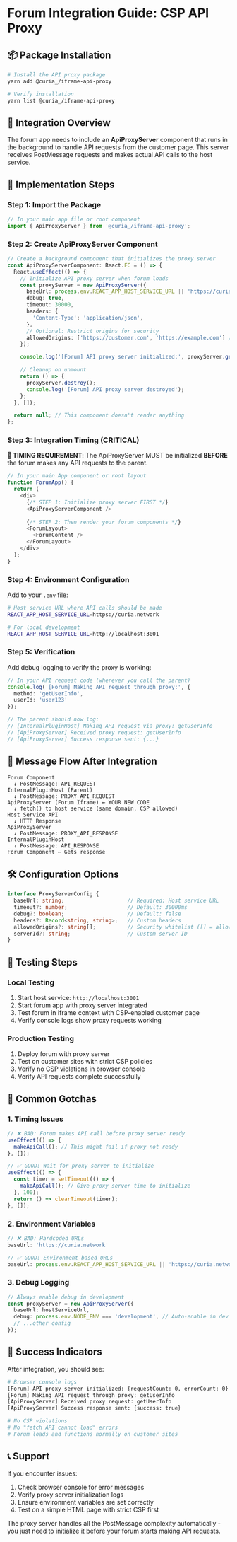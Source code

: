 # Forum Integration Guide: CSP API Proxy

## 📦 Package Installation

```bash
# Install the API proxy package
yarn add @curia_/iframe-api-proxy

# Verify installation
yarn list @curia_/iframe-api-proxy
```

## 🎯 Integration Overview

The forum app needs to include an **ApiProxyServer** component that runs in the background to handle API requests from the customer page. This server receives PostMessage requests and makes actual API calls to the host service.

## 🔧 Implementation Steps

### Step 1: Import the Package

```typescript
// In your main app file or root component
import { ApiProxyServer } from '@curia_/iframe-api-proxy';
```

### Step 2: Create ApiProxyServer Component

```typescript
// Create a background component that initializes the proxy server
const ApiProxyServerComponent: React.FC = () => {
  React.useEffect(() => {
    // Initialize API proxy server when forum loads
    const proxyServer = new ApiProxyServer({
      baseUrl: process.env.REACT_APP_HOST_SERVICE_URL || 'https://curia.network',
      debug: true,
      timeout: 30000,
      headers: {
        'Content-Type': 'application/json',
      },
      // Optional: Restrict origins for security
      allowedOrigins: ['https://customer.com', 'https://example.com'] // or [] for any origin
    });

    console.log('[Forum] API proxy server initialized:', proxyServer.getStatus());

    // Cleanup on unmount
    return () => {
      proxyServer.destroy();
      console.log('[Forum] API proxy server destroyed');
    };
  }, []);

  return null; // This component doesn't render anything
};
```

### Step 3: Integration Timing (CRITICAL)

**🚨 TIMING REQUIREMENT**: The ApiProxyServer MUST be initialized **BEFORE** the forum makes any API requests to the parent.

```typescript
// In your main App component or root layout
function ForumApp() {
  return (
    <div>
      {/* STEP 1: Initialize proxy server FIRST */}
      <ApiProxyServerComponent />
      
      {/* STEP 2: Then render your forum components */}
      <ForumLayout>
        <ForumContent />
      </ForumLayout>
    </div>
  );
}
```

### Step 4: Environment Configuration

Add to your `.env` file:

```bash
# Host service URL where API calls should be made
REACT_APP_HOST_SERVICE_URL=https://curia.network

# For local development
REACT_APP_HOST_SERVICE_URL=http://localhost:3001
```

### Step 5: Verification

Add debug logging to verify the proxy is working:

```typescript
// In your API request code (wherever you call the parent)
console.log('[Forum] Making API request through proxy:', {
  method: 'getUserInfo',
  userId: 'user123'
});

// The parent should now log:
// [InternalPluginHost] Making API request via proxy: getUserInfo
// [ApiProxyServer] Received proxy request: getUserInfo
// [ApiProxyServer] Success response sent: {...}
```

## 🔄 Message Flow After Integration

```
Forum Component
  ↓ PostMessage: API_REQUEST
InternalPluginHost (Parent)
  ↓ PostMessage: PROXY_API_REQUEST  
ApiProxyServer (Forum Iframe) ← YOUR NEW CODE
  ↓ fetch() to host service (same domain, CSP allowed)
Host Service API
  ↓ HTTP Response
ApiProxyServer
  ↓ PostMessage: PROXY_API_RESPONSE
InternalPluginHost
  ↓ PostMessage: API_RESPONSE
Forum Component ← Gets response
```

## 🛠️ Configuration Options

```typescript
interface ProxyServerConfig {
  baseUrl: string;                    // Required: Host service URL
  timeout?: number;                   // Default: 30000ms
  debug?: boolean;                    // Default: false
  headers?: Record<string, string>;   // Custom headers
  allowedOrigins?: string[];          // Security whitelist ([] = allow all)
  serverId?: string;                  // Custom server ID
}
```

## 🧪 Testing Steps

### Local Testing
1. Start host service: `http://localhost:3001`
2. Start forum app with proxy server integrated
3. Test forum in iframe context with CSP-enabled customer page
4. Verify console logs show proxy requests working

### Production Testing
1. Deploy forum with proxy server
2. Test on customer sites with strict CSP policies
3. Verify no CSP violations in browser console
4. Verify API requests complete successfully

## 🚨 Common Gotchas

### 1. **Timing Issues**
```typescript
// ❌ BAD: Forum makes API call before proxy server ready
useEffect(() => {
  makeApiCall(); // This might fail if proxy not ready
}, []);

// ✅ GOOD: Wait for proxy server to initialize
useEffect(() => {
  const timer = setTimeout(() => {
    makeApiCall(); // Give proxy server time to initialize
  }, 100);
  return () => clearTimeout(timer);
}, []);
```

### 2. **Environment Variables**
```typescript
// ❌ BAD: Hardcoded URLs
baseUrl: 'https://curia.network'

// ✅ GOOD: Environment-based URLs
baseUrl: process.env.REACT_APP_HOST_SERVICE_URL || 'https://curia.network'
```

### 3. **Debug Logging**
```typescript
// Always enable debug in development
const proxyServer = new ApiProxyServer({
  baseUrl: hostServiceUrl,
  debug: process.env.NODE_ENV === 'development', // Auto-enable in dev
  // ...other config
});
```

## 🎯 Success Indicators

After integration, you should see:

```bash
# Browser console logs
[Forum] API proxy server initialized: {requestCount: 0, errorCount: 0}
[Forum] Making API request through proxy: getUserInfo
[ApiProxyServer] Received proxy request: getUserInfo  
[ApiProxyServer] Success response sent: {success: true}

# No CSP violations
# No "fetch API cannot load" errors
# Forum loads and functions normally on customer sites
```

## 📞 Support

If you encounter issues:
1. Check browser console for error messages
2. Verify proxy server initialization logs
3. Ensure environment variables are set correctly
4. Test on a simple HTML page with strict CSP first

The proxy server handles all the PostMessage complexity automatically - you just need to initialize it before your forum starts making API requests.